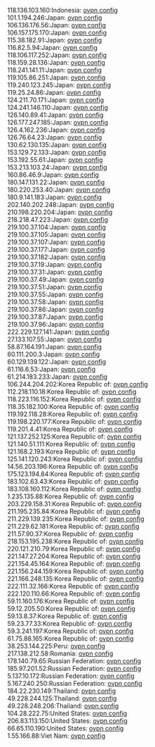 118.136.103.160:Indonesia: [ovpn config](vpn/118_136_103_160.ovpn)  
101.1.194.246:Japan: [ovpn config](vpn/101_1_194_246.ovpn)  
106.136.176.56:Japan: [ovpn config](vpn/106_136_176_56.ovpn)  
106.157.175.170:Japan: [ovpn config](vpn/106_157_175_170.ovpn)  
115.38.182.91:Japan: [ovpn config](vpn/115_38_182_91.ovpn)  
116.82.5.94:Japan: [ovpn config](vpn/116_82_5_94.ovpn)  
118.106.117.252:Japan: [ovpn config](vpn/118_106_117_252.ovpn)  
118.159.28.136:Japan: [ovpn config](vpn/118_159_28_136.ovpn)  
118.241.141.11:Japan: [ovpn config](vpn/118_241_141_11.ovpn)  
119.105.86.251:Japan: [ovpn config](vpn/119_105_86_251.ovpn)  
119.240.123.245:Japan: [ovpn config](vpn/119_240_123_245.ovpn)  
119.25.24.86:Japan: [ovpn config](vpn/119_25_24_86.ovpn)  
124.211.70.171:Japan: [ovpn config](vpn/124_211_70_171.ovpn)  
124.241.146.110:Japan: [ovpn config](vpn/124_241_146_110.ovpn)  
126.140.89.41:Japan: [ovpn config](vpn/126_140_89_41.ovpn)  
126.177.247.185:Japan: [ovpn config](vpn/126_177_247_185.ovpn)  
126.4.162.236:Japan: [ovpn config](vpn/126_4_162_236.ovpn)  
126.76.64.23:Japan: [ovpn config](vpn/126_76_64_23.ovpn)  
130.62.130.135:Japan: [ovpn config](vpn/130_62_130_135.ovpn)  
153.129.72.133:Japan: [ovpn config](vpn/153_129_72_133.ovpn)  
153.192.55.61:Japan: [ovpn config](vpn/153_192_55_61.ovpn)  
153.213.103.24:Japan: [ovpn config](vpn/153_213_103_24.ovpn)  
160.86.46.9:Japan: [ovpn config](vpn/160_86_46_9.ovpn)  
180.147.131.22:Japan: [ovpn config](vpn/180_147_131_22.ovpn)  
180.220.253.40:Japan: [ovpn config](vpn/180_220_253_40.ovpn)  
180.9.141.183:Japan: [ovpn config](vpn/180_9_141_183.ovpn)  
202.140.202.248:Japan: [ovpn config](vpn/202_140_202_248.ovpn)  
210.198.220.204:Japan: [ovpn config](vpn/210_198_220_204.ovpn)  
218.218.47.223:Japan: [ovpn config](vpn/218_218_47_223.ovpn)  
219.100.37.104:Japan: [ovpn config](vpn/219_100_37_104.ovpn)  
219.100.37.105:Japan: [ovpn config](vpn/219_100_37_105.ovpn)  
219.100.37.107:Japan: [ovpn config](vpn/219_100_37_107.ovpn)  
219.100.37.177:Japan: [ovpn config](vpn/219_100_37_177.ovpn)  
219.100.37.182:Japan: [ovpn config](vpn/219_100_37_182.ovpn)  
219.100.37.19:Japan: [ovpn config](vpn/219_100_37_19.ovpn)  
219.100.37.31:Japan: [ovpn config](vpn/219_100_37_31.ovpn)  
219.100.37.49:Japan: [ovpn config](vpn/219_100_37_49.ovpn)  
219.100.37.51:Japan: [ovpn config](vpn/219_100_37_51.ovpn)  
219.100.37.55:Japan: [ovpn config](vpn/219_100_37_55.ovpn)  
219.100.37.58:Japan: [ovpn config](vpn/219_100_37_58.ovpn)  
219.100.37.86:Japan: [ovpn config](vpn/219_100_37_86.ovpn)  
219.100.37.87:Japan: [ovpn config](vpn/219_100_37_87.ovpn)  
219.100.37.96:Japan: [ovpn config](vpn/219_100_37_96.ovpn)  
222.229.127.141:Japan: [ovpn config](vpn/222_229_127_141.ovpn)  
27.133.107.55:Japan: [ovpn config](vpn/27_133_107_55.ovpn)  
58.87.164.191:Japan: [ovpn config](vpn/58_87_164_191.ovpn)  
60.111.200.3:Japan: [ovpn config](vpn/60_111_200_3.ovpn)  
60.129.139.122:Japan: [ovpn config](vpn/60_129_139_122.ovpn)  
61.116.6.53:Japan: [ovpn config](vpn/61_116_6_53.ovpn)  
61.214.183.233:Japan: [ovpn config](vpn/61_214_183_233.ovpn)  
106.244.204.202:Korea Republic of: [ovpn config](vpn/106_244_204_202.ovpn)  
112.218.110.18:Korea Republic of: [ovpn config](vpn/112_218_110_18.ovpn)  
118.223.116.152:Korea Republic of: [ovpn config](vpn/118_223_116_152.ovpn)  
118.35.182.100:Korea Republic of: [ovpn config](vpn/118_35_182_100.ovpn)  
119.192.118.28:Korea Republic of: [ovpn config](vpn/119_192_118_28.ovpn)  
119.198.220.177:Korea Republic of: [ovpn config](vpn/119_198_220_177.ovpn)  
119.201.4.41:Korea Republic of: [ovpn config](vpn/119_201_4_41.ovpn)  
121.137.252.125:Korea Republic of: [ovpn config](vpn/121_137_252_125.ovpn)  
121.140.51.111:Korea Republic of: [ovpn config](vpn/121_140_51_111.ovpn)  
121.168.2.193:Korea Republic of: [ovpn config](vpn/121_168_2_193.ovpn)  
125.141.120.243:Korea Republic of: [ovpn config](vpn/125_141_120_243.ovpn)  
14.56.203.196:Korea Republic of: [ovpn config](vpn/14_56_203_196.ovpn)  
175.123.194.84:Korea Republic of: [ovpn config](vpn/175_123_194_84.ovpn)  
183.102.63.43:Korea Republic of: [ovpn config](vpn/183_102_63_43.ovpn)  
183.108.160.112:Korea Republic of: [ovpn config](vpn/183_108_160_112.ovpn)  
1.235.135.88:Korea Republic of: [ovpn config](vpn/1_235_135_88.ovpn)  
203.229.158.31:Korea Republic of: [ovpn config](vpn/203_229_158_31.ovpn)  
211.195.235.84:Korea Republic of: [ovpn config](vpn/211_195_235_84.ovpn)  
211.229.139.235:Korea Republic of: [ovpn config](vpn/211_229_139_235.ovpn)  
211.229.62.181:Korea Republic of: [ovpn config](vpn/211_229_62_181.ovpn)  
211.57.90.37:Korea Republic of: [ovpn config](vpn/211_57_90_37.ovpn)  
218.153.195.238:Korea Republic of: [ovpn config](vpn/218_153_195_238.ovpn)  
220.121.210.79:Korea Republic of: [ovpn config](vpn/220_121_210_79.ovpn)  
221.147.27.204:Korea Republic of: [ovpn config](vpn/221_147_27_204.ovpn)  
221.154.45.164:Korea Republic of: [ovpn config](vpn/221_154_45_164.ovpn)  
221.156.244.159:Korea Republic of: [ovpn config](vpn/221_156_244_159.ovpn)  
221.166.248.135:Korea Republic of: [ovpn config](vpn/221_166_248_135.ovpn)  
222.111.32.166:Korea Republic of: [ovpn config](vpn/222_111_32_166.ovpn)  
222.120.110.66:Korea Republic of: [ovpn config](vpn/222_120_110_66.ovpn)  
59.11.160.176:Korea Republic of: [ovpn config](vpn/59_11_160_176.ovpn)  
59.12.205.50:Korea Republic of: [ovpn config](vpn/59_12_205_50.ovpn)  
59.13.8.37:Korea Republic of: [ovpn config](vpn/59_13_8_37.ovpn)  
59.23.77.33:Korea Republic of: [ovpn config](vpn/59_23_77_33.ovpn)  
59.3.241.197:Korea Republic of: [ovpn config](vpn/59_3_241_197.ovpn)  
61.75.88.165:Korea Republic of: [ovpn config](vpn/61_75_88_165.ovpn)  
38.253.144.225:Peru: [ovpn config](vpn/38_253_144_225.ovpn)  
217.138.212.58:Romania: [ovpn config](vpn/217_138_212_58.ovpn)  
178.140.79.65:Russian Federation: [ovpn config](vpn/178_140_79_65.ovpn)  
185.97.201.52:Russian Federation: [ovpn config](vpn/185_97_201_52.ovpn)  
5.137.10.172:Russian Federation: [ovpn config](vpn/5_137_10_172.ovpn)  
5.167.240.250:Russian Federation: [ovpn config](vpn/5_167_240_250.ovpn)  
184.22.230.149:Thailand: [ovpn config](vpn/184_22_230_149.ovpn)  
49.228.244.125:Thailand: [ovpn config](vpn/49_228_244_125.ovpn)  
49.228.248.206:Thailand: [ovpn config](vpn/49_228_248_206.ovpn)  
104.28.222.75:United States: [ovpn config](vpn/104_28_222_75.ovpn)  
206.83.113.150:United States: [ovpn config](vpn/206_83_113_150.ovpn)  
66.65.110.190:United States: [ovpn config](vpn/66_65_110_190.ovpn)  
1.55.166.88:Viet Nam: [ovpn config](vpn/1_55_166_88.ovpn)  
